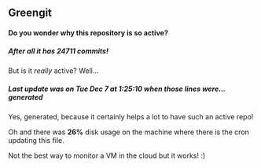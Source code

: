 ## Greengit

#### Do you wonder why this repository is so active?

##### After all it has 24711 commits!

But is it *really* active? Well...

##### Last update was on Tue Dec 7 at 1:25:10 when those lines were... generated

Yes, generated, because it certainly helps a lot to have such an active repo!

Oh and there was **26%** disk usage on the machine
where there is the cron updating this file.

Not the best way to monitor a VM in the cloud but it works! :)
